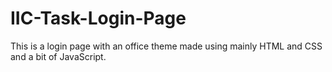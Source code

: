 # IIC-Task-Login-Page
This is a login page with an office theme made using mainly HTML and CSS and a bit of JavaScript.
